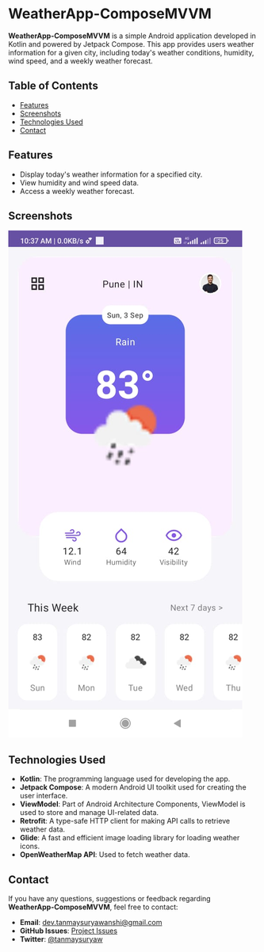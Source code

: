 # WeatherApp-ComposeMVVM

**WeatherApp-ComposeMVVM** is a simple Android application developed in Kotlin and powered by Jetpack Compose. This app provides users weather information for a given city, including today's weather conditions, humidity, wind speed, and a weekly weather forecast.

## Table of Contents
- [Features](#features)
- [Screenshots](#screenshots)
- [Technologies Used](#technologies-used)
- [Contact](#Contact)


## Features
- Display today's weather information for a specified city.
- View humidity and wind speed data.
- Access a weekly weather forecast.

## Screenshots
![Screenshot 1](screenshots/screenshot1.jpeg)


## Technologies Used
- **Kotlin**: The programming language used for developing the app.
- **Jetpack Compose**: A modern Android UI toolkit used for creating the user interface.
- **ViewModel**: Part of Android Architecture Components, ViewModel is used to store and manage UI-related data.
- **Retrofit**: A type-safe HTTP client for making API calls to retrieve weather data.
- **Glide**: A fast and efficient image loading library for loading weather icons.
- **OpenWeatherMap API**: Used to fetch weather data.

## Contact

If you have any questions, suggestions or feedback regarding **WeatherApp-ComposeMVVM**, feel free to contact:

- **Email**: [dev.tanmaysuryawanshi@gmail.com](mailto:dev.tanmaysuryawanshi@gmail.com)
- **GitHub Issues**: [Project Issues](https://github.com/tanmaysuryawanshi/WeatherApp-ComposeMVVM/issues)
- **Twitter**: [@tanmaysuryaw](https://twitter.com/tanmaysuryaw)
